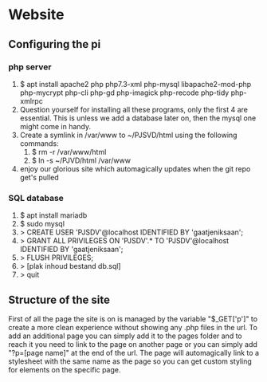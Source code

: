 # Website

## Configuring the pi
### php server
1. $ apt install apache2 php php7.3-xml php-mysql libapache2-mod-php php-mycrypt php-cli php-gd php-imagick php-recode php-tidy php-xmlrpc
2. Question yourself for installing all these programs, only the first 4 are essential. This is unless we add a database later on, then the mysql one might come in handy.
3. Create a symlink in /var/www to ~/PJSVD/html using the following commands:
	1. $ rm -r /var/www/html
	2. $ ln -s ~/PJVD/html /var/www
4. enjoy our glorious site which automagically updates when the git repo get's pulled

### SQL database
1. $ apt install mariadb
2. $ sudo mysql
3. \> CREATE USER 'PJSDV'@localhost IDENTIFIED BY 'gaatjeniksaan';
4. \> GRANT ALL PRIVILEGES ON 'PJSDV'.* TO 'PJSDV'@localhost IDENTIFIED BY 'gaatjeniksaan';
5. \> FLUSH PRIVILEGES;
6. \> [plak inhoud bestand db.sql]
7. \> quit

## Structure of the site
First of all the page the site is on is managed by the variable "$\_GET['p']" to create a more clean experience without showing any .php files in the url.
To add an additional page you can simply add it to the pages folder and to reach it you need to link to the page on another page or you can simply add "?p=[page name]" at the end of the url. The page will automagically link to a stylesheet with the same name as the page so you can get custom styling for elements on the specific page.
